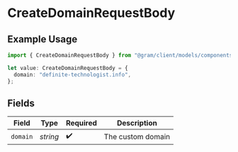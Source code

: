 # CreateDomainRequestBody

## Example Usage

```typescript
import { CreateDomainRequestBody } from "@gram/client/models/components";

let value: CreateDomainRequestBody = {
  domain: "definite-technologist.info",
};
```

## Fields

| Field              | Type               | Required           | Description        |
| ------------------ | ------------------ | ------------------ | ------------------ |
| `domain`           | *string*           | :heavy_check_mark: | The custom domain  |